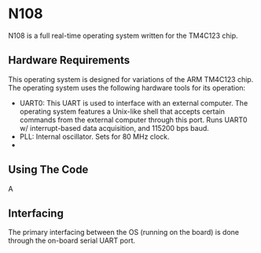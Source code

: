 # N108
N108 is a full real-time operating system written for the TM4C123 chip.

## Hardware Requirements
This operating system is designed for variations of the ARM TM4C123 chip. The operating system uses the following hardware tools for its operation:
  * UART0: This UART is used to interface with an external computer. The operating system features a Unix-like shell that accepts certain commands from the external computer through this port. Runs UART0 w/ interrupt-based data acquisition, and 115200 bps baud.
  * PLL: Internal oscillator. Sets for 80 MHz clock.
  * 

## Using The Code
A


## Interfacing
The primary interfacing between the OS (running on the board) is done through the on-board serial UART port. 

